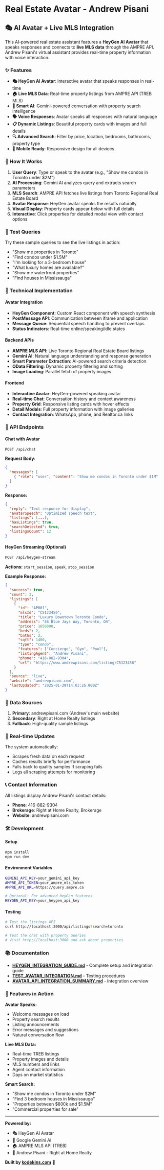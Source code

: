 # Real Estate Avatar - Andrew Pisani

## 🎭 AI Avatar + Live MLS Integration

This AI-powered real estate assistant features a **HeyGen AI Avatar** that speaks responses and connects to **live MLS data** through the AMPRE API. Andrew Pisani's virtual assistant provides real-time property information with voice interaction.

### ✨ Features

- **🎭 HeyGen AI Avatar**: Interactive avatar that speaks responses in real-time
- **🏠 Live MLS Data**: Real-time property listings from AMPRE API (TREB MLS)
- **🤖 Smart AI**: Gemini-powered conversation with property search intelligence
- **🗣️ Voice Responses**: Avatar speaks all responses with natural language
- **📋 Dynamic Listings**: Beautiful property cards with images and full details
- **🔍 Advanced Search**: Filter by price, location, bedrooms, bathrooms, property type
- **📱 Mobile Ready**: Responsive design for all devices

### 🚀 How It Works

1. **User Query**: Type or speak to the avatar (e.g., "Show me condos in Toronto under $2M")
2. **AI Processing**: Gemini AI analyzes query and extracts search parameters
3. **MLS Search**: AMPRE API fetches live listings from Toronto Regional Real Estate Board
4. **Avatar Response**: HeyGen avatar speaks the results naturally
5. **Visual Display**: Property cards appear below with full details
6. **Interactive**: Click properties for detailed modal view with contact options

### 🧪 Test Queries

Try these sample queries to see the live listings in action:

- "Show me properties in Toronto"
- "Find condos under $1.5M" 
- "I'm looking for a 3-bedroom house"
- "What luxury homes are available?"
- "Show me waterfront properties"
- "Find houses in Mississauga"

### 🔧 Technical Implementation

#### Avatar Integration
- **HeyGen Component**: Custom React component with speech synthesis
- **PostMessage API**: Communication between iframe and application
- **Message Queue**: Sequential speech handling to prevent overlaps
- **Status Indicators**: Real-time online/speaking/idle states

#### Backend APIs
- **AMPRE MLS API**: Live Toronto Regional Real Estate Board listings
- **Gemini AI**: Natural language understanding and response generation
- **Smart Parameter Extraction**: AI-powered search criteria detection
- **OData Filtering**: Dynamic property filtering and sorting
- **Image Loading**: Parallel fetch of property images

#### Frontend
- **Interactive Avatar**: HeyGen-powered speaking avatar
- **Real-time Chat**: Conversation history and context awareness
- **Property Grid**: Responsive listing cards with hover effects
- **Detail Modals**: Full property information with image galleries
- **Contact Integration**: WhatsApp, phone, and Realtor.ca links

### 📱 API Endpoints

#### Chat with Avatar
```bash
POST /api/chat
```

**Request Body:**
```json
{
  "messages": [
    { "role": "user", "content": "Show me condos in Toronto under $1M" }
  ]
}
```

**Response:**
```json
{
  "reply": "Text response for display",
  "avatarSpeech": "Optimized speech text",
  "listings": [...],
  "hasListings": true,
  "searchDetected": true,
  "listingsCount": 12
}
```

#### HeyGen Streaming (Optional)
```bash
POST /api/heygen-stream
```

**Actions:** `start_session`, `speak`, `stop_session`

**Example Response:**
```json
{
  "success": true,
  "count": 3,
  "listings": [
    {
      "id": "AP001",
      "mlsId": "C5123456", 
      "title": "Luxury Downtown Toronto Condo",
      "address": "88 Blue Jays Way, Toronto, ON",
      "price": 1650000,
      "beds": 2,
      "baths": 2,
      "sqft": 1400,
      "type": "condo",
      "features": ["Concierge", "Gym", "Pool"],
      "listingAgent": "Andrew Pisani",
      "phone": "416-882-9304",
      "url": "https://www.andrewpisani.com/listing/C5123456"
    }
  ],
  "source": "live",
  "website": "andrewpisani.com",
  "lastUpdated": "2025-01-29T14:03:26.000Z"
}
```

### 🎯 Data Sources

1. **Primary**: andrewpisani.com (Andrew's main website)
2. **Secondary**: Right at Home Realty listings
3. **Fallback**: High-quality sample listings

### 🔄 Real-time Updates

The system automatically:
- Scrapes fresh data on each request
- Caches results briefly for performance
- Falls back to quality samples if scraping fails
- Logs all scraping attempts for monitoring

### 📞 Contact Information

All listings display Andrew Pisani's contact details:
- **Phone**: 416-882-9304
- **Brokerage**: Right at Home Realty, Brokerage
- **Website**: andrewpisani.com

### 🛠️ Development

#### Setup
```bash
npm install
npm run dev
```

#### Environment Variables
```bash
GEMINI_API_KEY=your_gemini_api_key
AMPRE_API_TOKEN=your_ampre_mls_token
AMPRE_API_URL=https://query.ampre.ca

# Optional: For advanced HeyGen features
HEYGEN_API_KEY=your_heygen_api_key
```

#### Testing
```bash
# Test the listings API
curl http://localhost:3000/api/listings?search=toronto

# Test the chat with property queries
# Visit http://localhost:3000 and ask about properties
```

### 📚 Documentation

- **[HEYGEN_INTEGRATION_GUIDE.md](HEYGEN_INTEGRATION_GUIDE.md)** - Complete setup and integration guide
- **[TEST_AVATAR_INTEGRATION.md](TEST_AVATAR_INTEGRATION.md)** - Testing procedures
- **[AVATAR_API_INTEGRATION_SUMMARY.md](AVATAR_API_INTEGRATION_SUMMARY.md)** - Integration overview

### 🎉 Features in Action

**Avatar Speaks:**
- Welcome messages on load
- Property search results
- Listing announcements
- Error messages and suggestions
- Natural conversation flow

**Live MLS Data:**
- Real-time TREB listings
- Property images and details
- MLS numbers and links
- Agent contact information
- Days on market statistics

**Smart Search:**
- "Show me condos in Toronto under $2M"
- "Find 3 bedroom houses in Mississauga"
- "Properties between $800k and $1.5M"
- "Commercial properties for sale"

---

**Powered by:**
- 🎭 HeyGen AI Avatar
- 🤖 Google Gemini AI
- 🏠 AMPRE MLS API (TREB)
- 💼 Andrew Pisani - Right at Home Realty

**Built by [kodekins.com](https://kodekins.com)** 🚀 